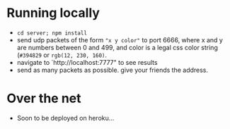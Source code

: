 # Running locally
* `cd server; npm install`
* send udp packets of the form `"x y color"` to port 6666, where x and y are numbers between 0 and 499, and color is a legal css color string (`#394829` or `rgb(12, 230, 160)`.
* navigate to `http://localhost:7777" to see results
* send as many packets as possible.  give your friends the address.

# Over the net
* Soon to be deployed on heroku...